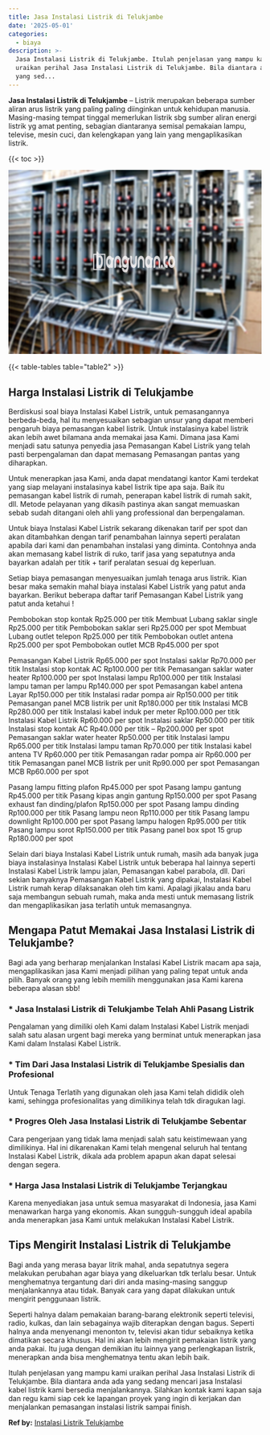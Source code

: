 ```yaml
---
title: Jasa Instalasi Listrik di Telukjambe
date: '2025-05-01'
categories:
  - biaya
description: >-
  Jasa Instalasi Listrik di Telukjambe. Itulah penjelasan yang mampu kami
  uraikan perihal Jasa Instalasi Listrik di Telukjambe. Bila diantara anda ada
  yang sed...
---
```


**Jasa Instalasi Listrik di Telukjambe** – Listrik merupakan beberapa sumber aliran arus listrik yang paling paling diinginkan untuk kehidupan manusia. Masing-masing tempat tinggal memerlukan listrik sbg sumber aliran energi listrik yg amat penting, sebagian diantaranya semisal pemakaian lampu, televise, mesin cuci, dan kelengkapan yang lain yang mengaplikasikan listrik.

{{< toc >}}

![Jasa Instalasi Listrik di Telukjambe](/images/instalasi-listrik-murah23.png)

{{< table-tables table="table2" >}}

## Harga Instalasi Listrik di Telukjambe

Berdiskusi soal biaya Instalasi Kabel Listrik, untuk pemasangannya berbeda-beda, hal itu menyesuaikan sebagian unsur yang dapat memberi pengaruh biaya pemasangan kabel listrik. Untuk instalasinya kabel listrik akan lebih awet bilamana anda memakai jasa Kami. Dimana jasa Kami menjadi satu satunya penyedia jasa Pemasangan Kabel Listrik yang telah pasti berpengalaman dan dapat memasang Pemasangan pantas yang diharapkan.

Untuk menerapkan jasa Kami, anda dapat mendatangi kantor Kami terdekat yang siap melayani instalasinya kabel listrik tipe apa saja. Baik itu pemasangan kabel listrik di rumah, penerapan kabel listrik di rumah sakit, dll. Metode pelayanan yang dikasih pastinya akan sangat memuaskan sebab sudah ditangani oleh ahli yang professional dan berpengalaman.

Untuk biaya Instalasi Kabel Listrik sekarang dikenakan tarif per spot dan akan ditambahkan dengan tarif penambahan lainnya seperti peralatan apabila dari kami dan penambahan instalasi yang diminta. Contohnya anda akan memasang kabel listrik di ruko, tarif jasa yang sepatutnya anda bayarkan adalah per titik + tarif peralatan sesuai dg keperluan.

Setiap biaya pemasangan menyesuaikan jumlah tenaga arus listrik. Kian besar maka semakin mahal biaya instalasi Kabel Listrik yang patut anda bayarkan. Berikut beberapa daftar tarif Pemasangan Kabel Listrik yang patut anda ketahui !

Pembobokan stop kontak Rp25.000 per titik Membuat Lubang saklar single Rp25.000 per titik Pembobokan saklar seri Rp25.000 per spot Membuat Lubang outlet telepon Rp25.000 per titik Pembobokan outlet antena Rp25.000 per spot Pembobokan outlet MCB Rp45.000 per spot

Pemasangan Kabel Listrik Rp65.000 per spot Instalasi saklar Rp70.000 per titik Instalasi stop kontak AC Rp100.000 per titik Pemasangan saklar water heater Rp100.000 per spot Instalasi lampu Rp100.000 per titik Instalasi lampu taman per lampu Rp140.000 per spot Pemasangan kabel antena Layar Rp150.000 per titik Instalasi radar pompa air Rp150.000 per titik Pemasangan panel MCB listrik per unit Rp180.000 per titik Instalasi MCB Rp280.000 per titik Instalasi kabel induk per meter Rp100.000 per titik Instalasi Kabel Listrik Rp60.000 per spot Instalasi saklar Rp50.000 per titik Instalasi stop kontak AC Rp40.000 per titik – Rp200.000 per spot Pemasangan saklar water heater Rp50.000 per titik Instalasi lampu Rp65.000 per titik Instalasi lampu taman Rp70.000 per titik Instalasi kabel antena TV Rp60.000 per titik Pemasangan radar pompa air Rp60.000 per titik Pemasangan panel MCB listrik per unit Rp90.000 per spot Pemasangan MCB Rp60.000 per spot

Pasang lampu fitting plafon Rp45.000 per spot Pasang lampu gantung Rp45.000 per titik Pasang kipas angin gantung Rp150.000 per spot Pasang exhaust fan dinding/plafon Rp150.000 per spot Pasang lampu dinding Rp100.000 per titik Pasang lampu neon Rp110.000 per titik Pasang lampu downlight Rp100.000 per spot Pasang lampu halogen Rp95.000 per titik Pasang lampu sorot Rp150.000 per titik Pasang panel box spot 15 grup Rp180.000 per spot

Selain dari biaya Instalasi Kabel Listrik untuk rumah, masih ada banyak juga biaya instalasinya Instalasi Kabel Listrik untuk beberapa hal lainnya seperti Instalasi Kabel Listrik lampu jalan, Pemasangan kabel parabola, dll. Dari sekian banyaknya Pemasangan Kabel Listrik yang dipakai, Instalasi Kabel Listrik rumah kerap dilaksanakan oleh tim kami. Apalagi jikalau anda baru saja membangun sebuah rumah, maka anda mesti untuk memasang listrik dan mengaplikasikan jasa terlatih untuk memasangnya.

## Mengapa Patut Memakai Jasa Instalasi Listrik di Telukjambe?

Bagi ada yang berharap menjalankan Instalasi Kabel Listrik macam apa saja, mengaplikasikan jasa Kami menjadi pilihan yang paling tepat untuk anda pilih. Banyak orang yang lebih memilih menggunakan jasa Kami karena beberapa alasan sbb!

### \* Jasa Instalasi Listrik di Telukjambe Telah Ahli Pasang Listrik

Pengalaman yang dimiliki oleh Kami dalam Instalasi Kabel Listrik menjadi salah satu alasan urgent bagi mereka yang berminat untuk menerapkan jasa Kami dalam Instalasi Kabel Listrik.

### \* Tim Dari Jasa Instalasi Listrik di Telukjambe Spesialis dan Profesional

Untuk Tenaga Terlatih yang digunakan oleh jasa Kami telah dididik oleh kami, sehingga profesionalitas yang dimilikinya telah tdk diragukan lagi.

### \* Progres Oleh Jasa Instalasi Listrik di Telukjambe Sebentar

Cara pengerjaan yang tidak lama menjadi salah satu keistimewaan yang dimilikinya. Hal ini dikarenakan Kami telah mengenal seluruh hal tentang Instalasi Kabel Listrik, dikala ada problem apapun akan dapat selesai dengan segera.

### \* Harga Jasa Instalasi Listrik di Telukjambe Terjangkau

Karena menyediakan jasa untuk semua masyarakat di Indonesia, jasa Kami menawarkan harga yang ekonomis. Akan sungguh-sungguh ideal apabila anda menerapkan jasa Kami untuk melakukan Instalasi Kabel Listrik.

## Tips Mengirit Instalasi Listrik di Telukjambe


Bagi anda yang merasa bayar litrik mahal, anda sepatutnya segera melakukan perubahan agar biaya yang dikeluarkan tdk terlalu besar. Untuk menghematnya tergantung dari diri anda masing-masing sanggup menjalankannya atau tidak. Banyak cara yang dapat dilakukan untuk mengirit penggunaan listrik.

Seperti halnya dalam pemakaian barang-barang elektronik seperti televisi, radio, kulkas, dan lain sebagainya wajib diterapkan dengan bagus. Seperti halnya anda menyenangi menonton tv, televisi akan tidur sebaiknya ketika dimatikan secara khusus. Hal ini akan lebih mengirit pemakaian listrik yang anda pakai. Itu juga dengan demikian itu lainnya yang perlengkapan listrik, menerapkan anda bisa menghematnya tentu akan lebih baik.

Itulah penjelasan yang mampu kami uraikan perihal Jasa Instalasi Listrik di Telukjambe. Bila diantara anda ada yang sedang mencari jasa Instalasi kabel listrik kami bersedia menjalankannya. Silahkan kontak kami kapan saja dan regu kami siap cek ke lapangan proyek yang ingin di kerjakan dan menjalankan pemasangan instalasi listrik sampai finish.

**Ref by:** [Instalasi Listrik Telukjambe](https://id.wikipedia.org/wiki/Instalasi)
